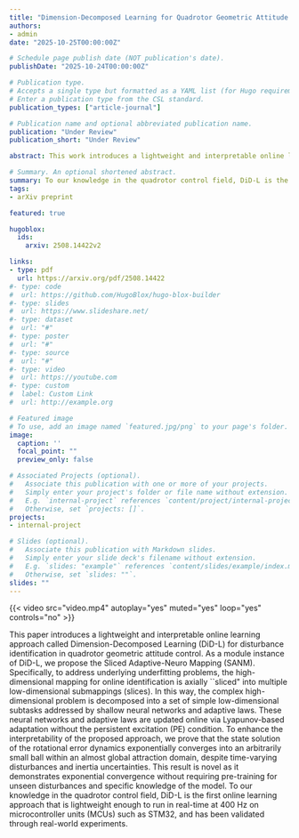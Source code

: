 ```yaml
---
title: "Dimension-Decomposed Learning for Quadrotor Geometric Attitude Control with Almost Global Exponential Convergence on SO(3)"
authors:
- admin
date: "2025-10-25T00:00:00Z"

# Schedule page publish date (NOT publication's date).
publishDate: "2025-10-24T00:00:00Z"

# Publication type.
# Accepts a single type but formatted as a YAML list (for Hugo requirements).
# Enter a publication type from the CSL standard.
publication_types: ["article-journal"]

# Publication name and optional abbreviated publication name.
publication: "Under Review"
publication_short: "Under Review"

abstract: This work introduces a lightweight and interpretable online learning approach called Dimension-Decomposed Learning (DiD-L) for disturbance identification in quadrotor geometric attitude control. To our knowledge in the quadrotor control field, DiD-L is the first online learning approach that is lightweight enough to run in real-time at 400 Hz on microcontroller units (MCUs) such as STM32, and has been validated through real-world experiments.

# Summary. An optional shortened abstract.
summary: To our knowledge in the quadrotor control field, DiD-L is the first online learning approach that is lightweight enough to run in real-time at 400 Hz on microcontroller units (MCUs) such as STM32, and has been validated through real-world experiments.
tags:
- arXiv preprint

featured: true

hugoblox:
  ids:
    arxiv: 2508.14422v2 

links:
- type: pdf
  url: https://arxiv.org/pdf/2508.14422
#- type: code
#  url: https://github.com/HugoBlox/hugo-blox-builder
#- type: slides
#  url: https://www.slideshare.net/
#- type: dataset
#  url: "#"
#- type: poster
#  url: "#"
#- type: source
#  url: "#"
#- type: video
#  url: https://youtube.com
#- type: custom
#  label: Custom Link
#  url: http://example.org

# Featured image
# To use, add an image named `featured.jpg/png` to your page's folder. 
image:
  caption: ''
  focal_point: ""
  preview_only: false

# Associated Projects (optional).
#   Associate this publication with one or more of your projects.
#   Simply enter your project's folder or file name without extension.
#   E.g. `internal-project` references `content/project/internal-project/index.md`.
#   Otherwise, set `projects: []`.
projects:
- internal-project

# Slides (optional).
#   Associate this publication with Markdown slides.
#   Simply enter your slide deck's filename without extension.
#   E.g. `slides: "example"` references `content/slides/example/index.md`.
#   Otherwise, set `slides: ""`.
slides: ""
---
```


{{< video src="video.mp4" autoplay="yes" muted="yes" loop="yes" controls="no" >}}

This paper introduces a lightweight and interpretable online learning approach called Dimension-Decomposed Learning (DiD-L) for disturbance identification in quadrotor geometric attitude control. As a module instance of DiD-L, we propose the Sliced Adaptive-Neuro Mapping (SANM). Specifically, to address underlying underfitting problems, the high-dimensional mapping for online identification is axially ``sliced" into multiple low-dimensional submappings (slices). In this way, the complex high-dimensional problem is decomposed into a set of simple low-dimensional subtasks addressed by shallow neural networks and adaptive laws. These neural networks and adaptive laws are updated online via Lyapunov-based adaptation without the persistent excitation (PE) condition. To enhance the interpretability of the proposed approach, we prove that the state solution of the rotational error dynamics exponentially converges into an arbitrarily small ball within an almost global attraction domain, despite time-varying disturbances and inertia uncertainties. This result is novel as it demonstrates exponential convergence without requiring pre-training for unseen disturbances and specific knowledge of the model. To our knowledge in the quadrotor control field, DiD-L is the first online learning approach that is lightweight enough to run in real-time at 400 Hz on microcontroller units (MCUs) such as STM32, and has been validated through real-world experiments.



